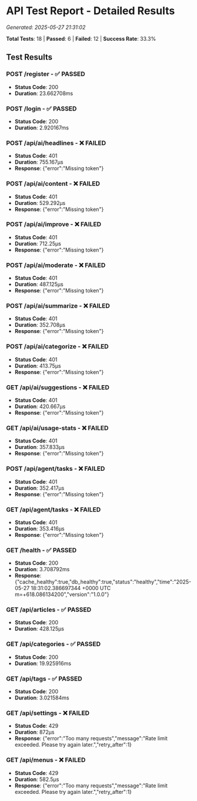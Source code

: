 # API Test Report - Detailed Results
*Generated: 2025-05-27 21:31:02*

**Total Tests**: 18 | **Passed**: 6 | **Failed**: 12 | **Success Rate**: 33.3%

## Test Results

### POST /register - ✅ PASSED
- **Status Code**: 200
- **Duration**: 23.662708ms

### POST /login - ✅ PASSED
- **Status Code**: 200
- **Duration**: 2.920167ms

### POST /api/ai/headlines - ❌ FAILED
- **Status Code**: 401
- **Duration**: 755.167µs
- **Response**: {"error":"Missing token"}

### POST /api/ai/content - ❌ FAILED
- **Status Code**: 401
- **Duration**: 529.292µs
- **Response**: {"error":"Missing token"}

### POST /api/ai/improve - ❌ FAILED
- **Status Code**: 401
- **Duration**: 712.25µs
- **Response**: {"error":"Missing token"}

### POST /api/ai/moderate - ❌ FAILED
- **Status Code**: 401
- **Duration**: 487.125µs
- **Response**: {"error":"Missing token"}

### POST /api/ai/summarize - ❌ FAILED
- **Status Code**: 401
- **Duration**: 352.708µs
- **Response**: {"error":"Missing token"}

### POST /api/ai/categorize - ❌ FAILED
- **Status Code**: 401
- **Duration**: 413.75µs
- **Response**: {"error":"Missing token"}

### GET /api/ai/suggestions - ❌ FAILED
- **Status Code**: 401
- **Duration**: 420.667µs
- **Response**: {"error":"Missing token"}

### GET /api/ai/usage-stats - ❌ FAILED
- **Status Code**: 401
- **Duration**: 357.833µs
- **Response**: {"error":"Missing token"}

### POST /api/agent/tasks - ❌ FAILED
- **Status Code**: 401
- **Duration**: 352.417µs
- **Response**: {"error":"Missing token"}

### GET /api/agent/tasks - ❌ FAILED
- **Status Code**: 401
- **Duration**: 353.416µs
- **Response**: {"error":"Missing token"}

### GET /health - ✅ PASSED
- **Status Code**: 200
- **Duration**: 3.708792ms
- **Response**: {"cache_healthy":true,"db_healthy":true,"status":"healthy","time":"2025-05-27 18:31:02.386697344 +0000 UTC m=+618.086134200","version":"1.0.0"}

### GET /api/articles - ✅ PASSED
- **Status Code**: 200
- **Duration**: 428.125µs

### GET /api/categories - ✅ PASSED
- **Status Code**: 200
- **Duration**: 19.925916ms

### GET /api/tags - ✅ PASSED
- **Status Code**: 200
- **Duration**: 3.021584ms

### GET /api/settings - ❌ FAILED
- **Status Code**: 429
- **Duration**: 872µs
- **Response**: {"error":"Too many requests","message":"Rate limit exceeded. Please try again later.","retry_after":1}

### GET /api/menus - ❌ FAILED
- **Status Code**: 429
- **Duration**: 582.5µs
- **Response**: {"error":"Too many requests","message":"Rate limit exceeded. Please try again later.","retry_after":1}

